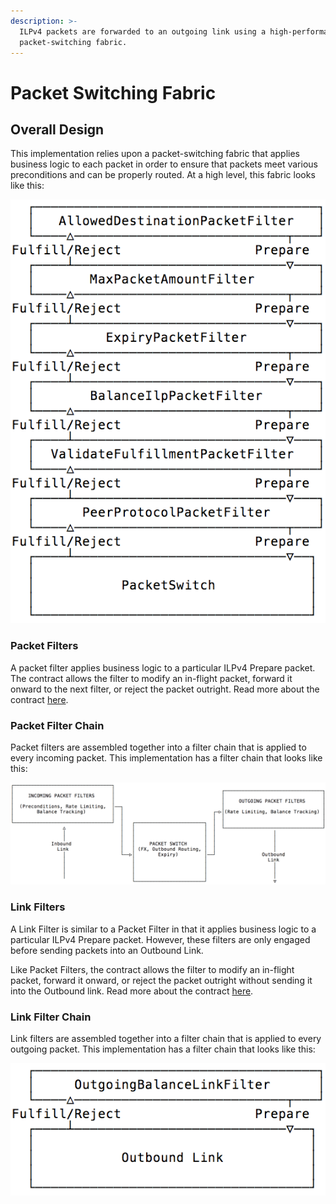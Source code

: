 ```yaml
---
description: >-
  ILPv4 packets are forwarded to an outgoing link using a high-performance
  packet-switching fabric.
---
```


# Packet Switching Fabric

## Overall Design

This implementation relies upon a packet-switching fabric that applies business logic to each packet in order to ensure that packets meet various preconditions and can be properly routed. At a high level, this fabric looks like this:

![Packets enter the switching fabric on an inbound link, are processed, and then forwarded out on an outbound link. Responses traverse the fabric in the opposite direction.](../.gitbook/assets/image%20%281%29.png)

### Packet Filters

A packet filter applies business logic to a particular ILPv4 Prepare packet. The contract allows the filter to modify an in-flight packet, forward it onward to the next filter, or reject the packet outright. Read more about the contract [here](https://github.com/sappenin/java-ilpv4-connector/blob/aa84b650426817d9db322f9d0889ab80505f3c90/ilpv4-connector-service-api/src/main/java/com/sappenin/interledger/ilpv4/connector/packetswitch/filters/PacketSwitchFilter.java). 

### Packet Filter Chain

Packet filters are assembled together into a filter chain that is applied to every incoming packet. This implementation has a filter chain that looks like this:

![Each incoming ILPv4 packet is &quot;filtered&quot; according to the business logic of each Packet Filter.](../.gitbook/assets/image%20%283%29.png)

### Link Filters

A Link Filter is similar to a Packet Filter in that it applies business logic to a particular ILPv4 Prepare packet. However, these filters are only engaged before sending packets into an Outbound Link.

Like Packet Filters, the contract allows the filter to modify an in-flight packet, forward it onward, or reject the packet outright without sending it into the Outbound link. Read more about the contract [here](https://github.com/sappenin/java-ilpv4-connector/blob/aa84b650426817d9db322f9d0889ab80505f3c90/ilpv4-connector-service-api/src/main/java/com/sappenin/interledger/ilpv4/connector/links/filters/LinkFilter.java). 

### Link Filter Chain

Link filters are assembled together into a filter chain that is applied to every outgoing packet. This implementation has a filter chain that looks like this:

![Each outgoing ILPv4 packet is &quot;filtered&quot; according to the business logic of each Link Filter.](../.gitbook/assets/image%20%284%29.png)

